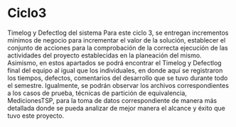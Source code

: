 # Ciclo3
Timelog y Defectlog del sistema
Para este ciclo 3, se entregan incrementos mínimos de negocio para incrementar el valor de la solución, establecer el conjunto de acciones para la comprobación de la correcta ejecución de las actividades del proyecto establecidas en la planeación del mismo. Asimismo, en estos apartados se podrá encontrar el Timelog y Defectlog final del equipo al igual que los individuales, en donde aquí se registraron los tiempos, defectos, comentarios del desarrollo que se tuvo durante todo el semestre. Igualmente, se podrán observar los archivos correspondientes a los casos de prueba, técnicas de partición de equivalencia, MedicionesTSP, para la toma de datos correspondiente de manera más detallada donde se pueda analizar de mejor manera el alcance y éxito que tuvo este proyecto.
